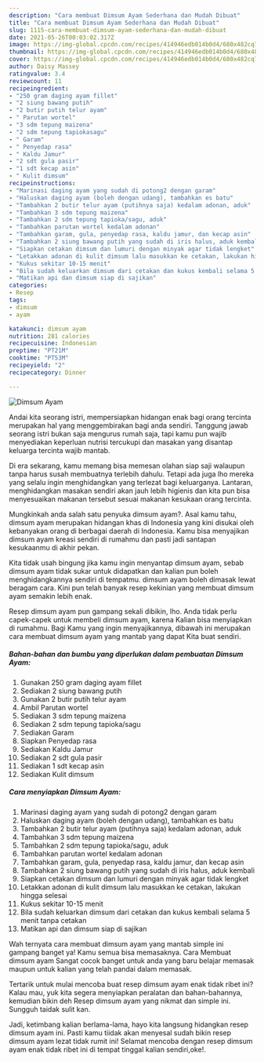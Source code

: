 ```yaml
---
description: "Cara membuat Dimsum Ayam Sederhana dan Mudah Dibuat"
title: "Cara membuat Dimsum Ayam Sederhana dan Mudah Dibuat"
slug: 1115-cara-membuat-dimsum-ayam-sederhana-dan-mudah-dibuat
date: 2021-05-26T00:03:02.317Z
image: https://img-global.cpcdn.com/recipes/414946edb014b0d4/680x482cq70/dimsum-ayam-foto-resep-utama.jpg
thumbnail: https://img-global.cpcdn.com/recipes/414946edb014b0d4/680x482cq70/dimsum-ayam-foto-resep-utama.jpg
cover: https://img-global.cpcdn.com/recipes/414946edb014b0d4/680x482cq70/dimsum-ayam-foto-resep-utama.jpg
author: Daisy Massey
ratingvalue: 3.4
reviewcount: 11
recipeingredient:
- "250 gram daging ayam fillet"
- "2 siung bawang putih"
- "2 butir putih telur ayam"
- " Parutan wortel"
- "3 sdm tepung maizena"
- "2 sdm tepung tapiokasagu"
- " Garam"
- " Penyedap rasa"
- " Kaldu Jamur"
- "2 sdt gula pasir"
- "1 sdt kecap asin"
- " Kulit dimsum"
recipeinstructions:
- "Marinasi daging ayam yang sudah di potong2 dengan garam"
- "Haluskan daging ayam (boleh dengan udang), tambahkan es batu"
- "Tambahkan 2 butir telur ayam (putihnya saja) kedalam adonan, aduk"
- "Tambahkan 3 sdm tepung maizena"
- "Tambahkan 2 sdm tepung tapioka/sagu, aduk"
- "Tambahkan parutan wortel kedalam adonan"
- "Tambahkan garam, gula, penyedap rasa, kaldu jamur, dan kecap asin"
- "Tambahkan 2 siung bawang putih yang sudah di iris halus, aduk kembali"
- "Siapkan cetakan dimsum dan lumuri dengan minyak agar tidak lengket"
- "Letakkan adonan di kulit dimsum lalu masukkan ke cetakan, lakukan hingga selesai"
- "Kukus sekitar 10-15 menit"
- "Bila sudah keluarkan dimsum dari cetakan dan kukus kembali selama 5 menit tanpa cetakan"
- "Matikan api dan dimsum siap di sajikan"
categories:
- Resep
tags:
- dimsum
- ayam

katakunci: dimsum ayam 
nutrition: 281 calories
recipecuisine: Indonesian
preptime: "PT21M"
cooktime: "PT53M"
recipeyield: "2"
recipecategory: Dinner

---
```



![Dimsum Ayam](https://img-global.cpcdn.com/recipes/414946edb014b0d4/680x482cq70/dimsum-ayam-foto-resep-utama.jpg)

Andai kita seorang istri, mempersiapkan hidangan enak bagi orang tercinta merupakan hal yang menggembirakan bagi anda sendiri. Tanggung jawab seorang istri bukan saja mengurus rumah saja, tapi kamu pun wajib menyediakan keperluan nutrisi tercukupi dan masakan yang disantap keluarga tercinta wajib mantab.

Di era  sekarang, kamu memang bisa memesan olahan siap saji walaupun tanpa harus susah membuatnya terlebih dahulu. Tetapi ada juga lho mereka yang selalu ingin menghidangkan yang terlezat bagi keluarganya. Lantaran, menghidangkan masakan sendiri akan jauh lebih higienis dan kita pun bisa menyesuaikan makanan tersebut sesuai makanan kesukaan orang tercinta. 



Mungkinkah anda salah satu penyuka dimsum ayam?. Asal kamu tahu, dimsum ayam merupakan hidangan khas di Indonesia yang kini disukai oleh kebanyakan orang di berbagai daerah di Indonesia. Kamu bisa menyajikan dimsum ayam kreasi sendiri di rumahmu dan pasti jadi santapan kesukaanmu di akhir pekan.

Kita tidak usah bingung jika kamu ingin menyantap dimsum ayam, sebab dimsum ayam tidak sukar untuk didapatkan dan kalian pun boleh menghidangkannya sendiri di tempatmu. dimsum ayam boleh dimasak lewat beragam cara. Kini pun telah banyak resep kekinian yang membuat dimsum ayam semakin lebih enak.

Resep dimsum ayam pun gampang sekali dibikin, lho. Anda tidak perlu capek-capek untuk membeli dimsum ayam, karena Kalian bisa menyiapkan di rumahmu. Bagi Kamu yang ingin menyajikannya, dibawah ini merupakan cara membuat dimsum ayam yang mantab yang dapat Kita buat sendiri.

<!--inarticleads1-->

##### Bahan-bahan dan bumbu yang diperlukan dalam pembuatan Dimsum Ayam:

1. Gunakan 250 gram daging ayam fillet
1. Sediakan 2 siung bawang putih
1. Gunakan 2 butir putih telur ayam
1. Ambil  Parutan wortel
1. Sediakan 3 sdm tepung maizena
1. Sediakan 2 sdm tepung tapioka/sagu
1. Sediakan  Garam
1. Siapkan  Penyedap rasa
1. Sediakan  Kaldu Jamur
1. Sediakan 2 sdt gula pasir
1. Sediakan 1 sdt kecap asin
1. Sediakan  Kulit dimsum




<!--inarticleads2-->

##### Cara menyiapkan Dimsum Ayam:

1. Marinasi daging ayam yang sudah di potong2 dengan garam
1. Haluskan daging ayam (boleh dengan udang), tambahkan es batu
1. Tambahkan 2 butir telur ayam (putihnya saja) kedalam adonan, aduk
1. Tambahkan 3 sdm tepung maizena
1. Tambahkan 2 sdm tepung tapioka/sagu, aduk
1. Tambahkan parutan wortel kedalam adonan
1. Tambahkan garam, gula, penyedap rasa, kaldu jamur, dan kecap asin
1. Tambahkan 2 siung bawang putih yang sudah di iris halus, aduk kembali
1. Siapkan cetakan dimsum dan lumuri dengan minyak agar tidak lengket
1. Letakkan adonan di kulit dimsum lalu masukkan ke cetakan, lakukan hingga selesai
1. Kukus sekitar 10-15 menit
1. Bila sudah keluarkan dimsum dari cetakan dan kukus kembali selama 5 menit tanpa cetakan
1. Matikan api dan dimsum siap di sajikan




Wah ternyata cara membuat dimsum ayam yang mantab simple ini gampang banget ya! Kamu semua bisa memasaknya. Cara Membuat dimsum ayam Sangat cocok banget untuk anda yang baru belajar memasak maupun untuk kalian yang telah pandai dalam memasak.

Tertarik untuk mulai mencoba buat resep dimsum ayam enak tidak ribet ini? Kalau mau, yuk kita segera menyiapkan peralatan dan bahan-bahannya, kemudian bikin deh Resep dimsum ayam yang nikmat dan simple ini. Sungguh taidak sulit kan. 

Jadi, ketimbang kalian berlama-lama, hayo kita langsung hidangkan resep dimsum ayam ini. Pasti kamu tiidak akan menyesal sudah bikin resep dimsum ayam lezat tidak rumit ini! Selamat mencoba dengan resep dimsum ayam enak tidak ribet ini di tempat tinggal kalian sendiri,oke!.

